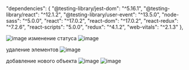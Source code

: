   "dependencies": {
    "@testing-library/jest-dom": "^5.16.1",
    "@testing-library/react": "^12.1.2",
    "@testing-library/user-event": "^13.5.0",
    "node-sass": "^5.0.0",
    "react": "^17.0.2",
    "react-dom": "^17.0.2",
    "react-redux": "^7.2.6",
    "react-scripts": "5.0.0",
    "redux": "^4.1.2",
    "web-vitals": "^2.1.3"
  },

![image](https://user-images.githubusercontent.com/74631642/150780583-10ea6cb6-ca90-4095-8c4e-68399c0aed54.png)
изменение статуса
![image](https://user-images.githubusercontent.com/74631642/150780643-8365404d-3547-4ebc-9077-812e6549ea51.png)

удаление элементов
![image](https://user-images.githubusercontent.com/74631642/150780684-5430d7f3-9aa9-4d64-be66-8d61f03c263c.png)

добавление нового объекта
![image](https://user-images.githubusercontent.com/74631642/150780833-1adea235-9946-447f-b683-97a5b7c5483b.png)
![image](https://user-images.githubusercontent.com/74631642/150780868-56aa1ee3-0fe5-4624-a85c-1965b3f105c7.png)

